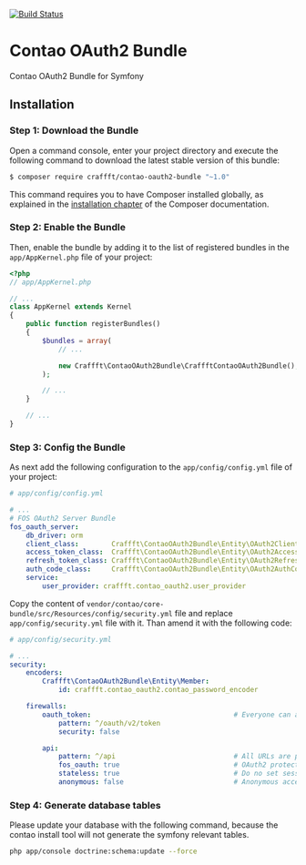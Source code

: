[![Build Status](https://travis-ci.org/Craffft/contao-oauth2-bundle.svg?branch=master)](https://travis-ci.org/Craffft/contao-oauth2-bundle)

Contao OAuth2 Bundle
=============================

Contao OAuth2 Bundle for Symfony

Installation
------------

### Step 1: Download the Bundle

Open a command console, enter your project directory and execute the
following command to download the latest stable version of this bundle:

```bash
$ composer require craffft/contao-oauth2-bundle "~1.0"
```

This command requires you to have Composer installed globally, as explained
in the [installation chapter](https://getcomposer.org/doc/00-intro.md)
of the Composer documentation.

### Step 2: Enable the Bundle

Then, enable the bundle by adding it to the list of registered bundles
in the `app/AppKernel.php` file of your project:

```php
<?php
// app/AppKernel.php

// ...
class AppKernel extends Kernel
{
    public function registerBundles()
    {
        $bundles = array(
            // ...

            new Craffft\ContaoOAuth2Bundle\CraffftContaoOAuth2Bundle(),
        );

        // ...
    }

    // ...
}
```

### Step 3: Config the Bundle

As next add the following configuration to the `app/config/config.yml` file of
your project:

```yml
# app/config/config.yml

# ...
# FOS OAuth2 Server Bundle
fos_oauth_server:
    db_driver: orm
    client_class:        Craffft\ContaoOAuth2Bundle\Entity\OAuth2Client
    access_token_class:  Craffft\ContaoOAuth2Bundle\Entity\OAuth2AccessToken
    refresh_token_class: Craffft\ContaoOAuth2Bundle\Entity\OAuth2RefreshToken
    auth_code_class:     Craffft\ContaoOAuth2Bundle\Entity\OAuth2AuthCode
    service:
        user_provider: craffft.contao_oauth2.user_provider
```

Copy the content of `vendor/contao/core-bundle/src/Resources/config/security.yml`
file and replace `app/config/security.yml` file with it. Than amend it with the
following code:

```yml
# app/config/security.yml

# ...
security:
    encoders:
        Craffft\ContaoOAuth2Bundle\Entity\Member:
            id: craffft.contao_oauth2.contao_password_encoder

    firewalls:
        oauth_token:                                   # Everyone can access the access token URL.
            pattern: ^/oauth/v2/token
            security: false

        api:
            pattern: ^/api                             # All URLs are protected
            fos_oauth: true                            # OAuth2 protected resource
            stateless: true                            # Do no set session cookies
            anonymous: false                           # Anonymous access is not allowed
```

### Step 4: Generate database tables

Please update your database with the following command, because the
contao install tool will not generate the symfony relevant tables.

```bash
php app/console doctrine:schema:update --force
```
